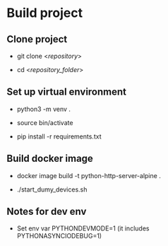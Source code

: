 # Build project

## Clone project

- git clone <_repository_>

- cd <_repository_folder_>

## Set up virtual environment

- python3 -m venv .

- source bin/activate

- pip install -r requirements.txt

## Build docker image

- docker image build -t python-http-server-alpine .

- ./start_dumy_devices.sh

## Notes for dev env
- Set env var PYTHONDEVMODE=1 (it includes PYTHONASYNCIODEBUG=1)
